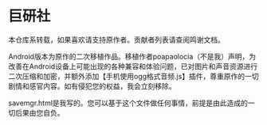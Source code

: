 # 巨研社

本仓库系转载，如果喜欢请支持原作者。贡献者列表请查阅鸣谢文档。

Android版本为原作的二次移植作品。移植作者poapaolocia（不是我）声明，为改善在Android设备上可能出现的各种兼容和体验问题，已对图片和声音资源进行二次压缩和加密，并额外添加【手机使用ogg格式音频.js】插件，尊重原作的一切剧情和感官内容。如有侵犯您的权益，我会立刻移除。

savemgr.html是我写的。您可以基于这个文件做任何事情，前提是由此造成的一切后果由您自负。
